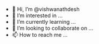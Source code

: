 - 👋 Hi, I’m @vishwanathdesh
- 👀 I’m interested in ...
- 🌱 I’m currently learning ...
- 💞️ I’m looking to collaborate on ...
- 📫 How to reach me ...

<!---
vishwanathdesh/vishwanathdesh is a ✨ special ✨ repository because its `README.md` (this file) appears on your GitHub profile.
You can click the Preview link to take a look at your changes.
--->

